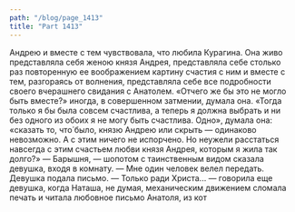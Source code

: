 ```yaml
---
path: "/blog/page_1413"
title: "Part 1413"
---
```


 Андрею и вместе с тем чувствовала, что любила Курагина. Она живо представляла себя женою князя Андрея, представляла себе столько раз повторенную ее воображением картину счастия с ним и вместе с тем, разгораясь от волнения, представляла себе все подробности своего вчерашнего свидания с Анатолем.
«Отчего же бы это не могло быть вместе?» иногда, в совершенном затмении, думала она. «Тогда только я бы была совсем счастлива, а теперь я должна выбрать и ни без одного из обоих я не могу быть счастлива. Одно», думала она: «сказать то, что́ было, князю Андрею или скрыть — одинаково невозможно. А с этим ничего не испорчено. Но неужели расстаться навсегда с этим счастьем любви князя Андрея, которым я жила так долго?»
— Барышня, — шопотом с таинственным видом сказала девушка, входя в комнату. — Мне один человек велел передать. Девушка подала письмо. — Только ради Христа... — говорила еще девушка, когда Наташа, не думая, механическим движением сломала печать и читала любовное письмо Анатоля, из кот
